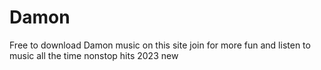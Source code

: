 # Damon
Free to download Damon music on this site join for more fun and listen to music all the time nonstop hits 2023 new
